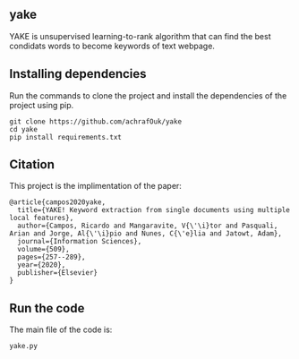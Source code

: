 ## yake
 YAKE is unsupervised learning-to-rank algorithm that can find the best condidats words to become keywords of text webpage.
## Installing dependencies
Run the commands to clone the project and install the dependencies of the project using pip.
```shell
git clone https://github.com/achrafOuk/yake
cd yake
pip install requirements.txt
```
## Citation

This project is the implimentation of the paper:
```
@article{campos2020yake,
  title={YAKE! Keyword extraction from single documents using multiple local features},
  author={Campos, Ricardo and Mangaravite, V{\'\i}tor and Pasquali, Arian and Jorge, Al{\'\i}pio and Nunes, C{\'e}lia and Jatowt, Adam},
  journal={Information Sciences},
  volume={509},
  pages={257--289},
  year={2020},
  publisher={Elsevier}
}
```
## Run the code
The main file of the code is:
```
yake.py
```
